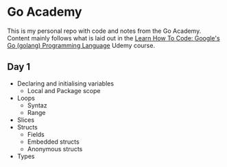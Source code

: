 # Go Academy
This is my personal repo with code and notes from the Go Academy. Content mainly follows what is laid out in the [Learn How To Code: Google's Go (golang) Programming Language](https://www.udemy.com/course/learn-how-to-code/) Udemy course. 

## Day 1
- Declaring and initialising variables
    - Local and Package scope
- Loops
    - Syntaz
    - Range
- Slices
- Structs
    - Fields
    - Embedded structs
    - Anonymous structs
- Types